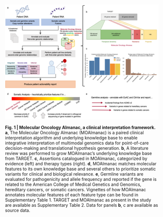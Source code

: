 ![Fig. 1](fig-1.png)

**Fig. 1 | Molecular Oncology Almanac, a clinical interpretation framework.** **a**, The Molecular Oncology Almanac (MOAlmanac) is a paired clinical interpretation algorithm and underlying knowledge base to enable integrative interpretation of multimodal genomics data for point-of-care decision-making and translational hypothesis generation. **b**, A literature review was performed to grow MOAlmanac’s underlying knowledge base from TARGET. **c**, Assertions catalogued in MOAlmanac, categorized by evidence (left) and therapy types (right). **d**, MOAlmanac matches molecular features to its own knowledge base and several others to prioritize somatic variants for clinical and biological relevance. **e**, Germline variants are evaluated for pathogenicity and allele frequency and reported if the gene is related to the American College of Medical Genetics and Genomics, hereditary cancers, or somatic cancers. Vignettes of how MOAlmanac annotates molecular features of each feature type can be found in Supplementary Table 1. TARGET and MOAlmanac as present in the study are available as Supplementary Table 2.  Data for panels **b**, c are available as source data.
